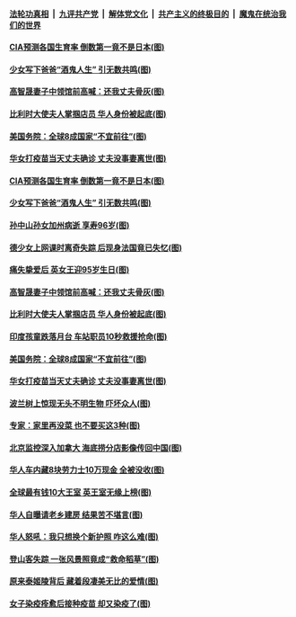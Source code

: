 ####  [法轮功真相](../../../../basic/blob/master/README.md?t=04222132) &nbsp;|&nbsp; [九评共产党](../../../../9ping.md/blob/master/README.md?t=04222132) &nbsp;|&nbsp; [解体党文化](../../../../jtdwh.md/blob/master/README.md?t=04222132)  &nbsp;|&nbsp; [共产主义的终极目的](../../../../gczydzjmd.md/blob/master/README.md?t=04222132) &nbsp;|&nbsp; [魔鬼在统治我们的世界](../../../../mgztzwmdsj.md/blob/master/README.md?t=04222132) 

#### [CIA预测各国生育率 倒数第一竟不是日本(图)](../pages/p3/969480.md?t=04222132) 

#### [少女写下爸爸“酒鬼人生” 引无数共鸣(图)](../pages/p3/969478.md?t=04222132) 

#### [高智晟妻子中领馆前高喊：还我丈夫骨灰(图)](../pages/p3/969411.md?t=04222132) 

#### [比利时大使夫人掌掴店员 华人身份被起底(图)](../pages/p3/969370.md?t=04222132) 

#### [美国务院：全球8成国家“不宜前往”(图)](../pages/p3/969349.md?t=04222132) 

#### [华女打疫苗当天丈夫确诊 丈夫没事妻离世(图)](../pages/p3/969330.md?t=04222132) 

#### [CIA预测各国生育率 倒数第一竟不是日本(图)](../pages/p3/969480.md?t=04222132) 

#### [少女写下爸爸“酒鬼人生” 引无数共鸣(图)](../pages/p3/969478.md?t=04222132) 

#### [孙中山孙女加州病逝 享寿96岁(图)](../pages/p3/969453.md?t=04222132) 

#### [德少女上网课时离奇失踪 后现身法国竟已失忆(图)](../pages/p3/969438.md?t=04222132) 

#### [痛失挚爱后 英女王迎95岁生日(图)](../pages/p3/969448.md?t=04222132) 

#### [高智晟妻子中领馆前高喊：还我丈夫骨灰(图)](../pages/p3/969411.md?t=04222132) 

#### [比利时大使夫人掌掴店员 华人身份被起底(图)](../pages/p3/969370.md?t=04222132) 

#### [印度孩童跌落月台 车站职员10秒救援抢命(图)](../pages/p3/969360.md?t=04222132) 

#### [美国务院：全球8成国家“不宜前往”(图)](../pages/p3/969349.md?t=04222132) 

#### [华女打疫苗当天丈夫确诊 丈夫没事妻离世(图)](../pages/p3/969330.md?t=04222132) 

#### [波兰树上惊现无头不明生物 吓坏众人(图)](../pages/p3/969324.md?t=04222132) 

#### [专家：家里再没菜 也不要买这3种(图)](../pages/p3/969320.md?t=04222132) 

#### [北京监控深入加拿大 海底捞分店影像传回中国(图)](../pages/p3/969302.md?t=04222132) 

#### [华人车内藏8块劳力士10万现金 全被没收(图)](../pages/p3/969269.md?t=04222132) 

#### [全球最有钱10大王室 英王室无缘上榜(图)](../pages/p3/969267.md?t=04222132) 

#### [华人自曝请老乡建房 结果苦不堪言(图)](../pages/p3/969253.md?t=04222132) 

#### [华人怒吼：我只想换个新护照 咋这么难(图)](../pages/p3/969250.md?t=04222132) 

#### [登山客失踪 一张风景照竟成“救命稻草”(图)](../pages/p3/969186.md?t=04222132) 

#### [原来泰姬陵背后 藏着段凄美无比的爱情(图)](../pages/p3/968850.md?t=04222132) 

#### [女子染疫痊愈后接种疫苗 却又染疫了(图)](../pages/p3/969171.md?t=04222132) 

